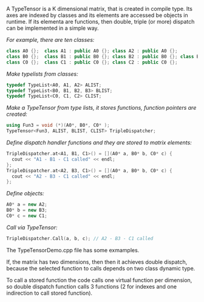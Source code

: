 
A TypeTensor is a K dimensional matrix, that is created in compile type. Its axes are indexed by classes and its elements are accessed be objects in runtime.
If its elementa are functions, then double, triple (or more) dispatch can be implemented in a simple way.

*For example, there are ten classes:*
```C++
class A0 {};  class A1 : public A0 {}; class A2 : public A0 {};
class B0 {};  class B1 : public B0 {}; class B2 : public B0 {}; class B3 : public B0 {};
class C0 {};  class C1 : public C0 {}; class C2 : public C0 {};
```
*Make typelists from classes:*
```C++
typedef TypeList<A0, A1, A2> ALIST;   
typedef TypeList<B0, B1, B2, B3> BLIST;   
typedef TypeList<C0, C1, C2> CLIST;   
```
*Make a TypeTensor from type lists, it stores functions, function pointers are created:*
```C++
using Fun3 = void (*)(A0*, B0*, C0* );
TypeTensor<Fun3, ALIST, BLIST, CLIST> TripleDispatcher;   
```
*Define dispatch handler functions and they are stored to matrix elements:*
```C++
TripleDispatcher.at<A1, B1, C1>() = [](A0* a, B0* b, C0* c) { 
  cout << "A1 - B1 - C1 called" << endl; 
};
TripleDispatcher.at<A2, B3, C1>() = [](A0* a, B0* b, C0* c) { 
  cout << "A2 - B3 - C1 called" << endl; 
};
```
*Define objects:*
```C++
A0* a = new A2;
B0* b = new B3;
C0* c = new C1;
```
*Call via TypeTensor:*
```C++
TripleDispatcher.Call(a, b, c); // A2 - B3 - C1 called
```

The TypeTensorDemo.cpp file has some exmamples.

If, the matrix has two dimensions, then then it achieves double dispatch, because the selected function to calls depends on two class dynamic type.

To call a stored function the code calls one virtual function per dimension, so double dispatch function calls 3 functions (2 for indexes and one indirection to call stored function).
